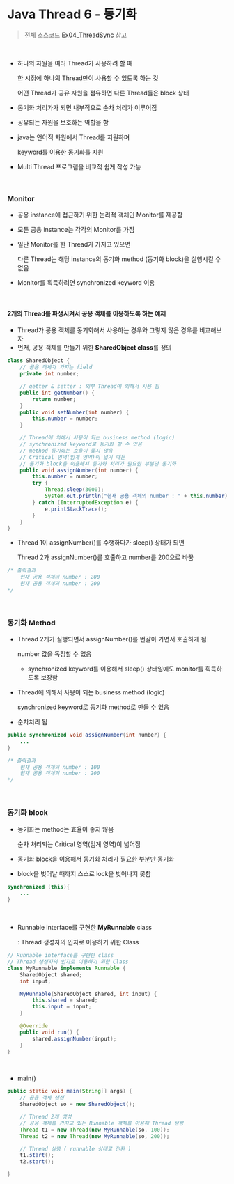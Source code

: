# Java Thread 6 - 동기화

> 전체 소스코드 [Ex04_ThreadSync](https://github.com/5dddddo/java/blob/master/0822_Java_SE_programming/Ex04_ThreadSync.java) 참고

<br>

- 하나의 자원을 여러 Thread가 사용하려 할 때

  한 시점에 하나의 Thread만이 사용할 수 있도록 하는 것

  어떤 Thread가 공유 자원을 점유하면 다른 Thread들은 block 상태

- 동기화 처리가가 되면 내부적으로 순차 처리가 이루어짐
- 공유되는 자원을 보호하는 역할을 함

- java는 언어적 차원에서 Thread를 지원하며

  keyword를 이용한 동기화를 지원

- Multi Thread 프로그램을 비교적 쉽게 작성 가능

<br>

### Monitor

- 공용 instance에 접근하기 위한 논리적 객체인 Monitor를 제공함

- 모든 공용 instance는 각각의 Monitor를 가짐

- 일단 Monitor를 한 Thread가 가지고 있으면

  다른 Thread는 해당 instance의 동기화 method (동기화 block)을 실행시킬 수 없음

- Monitor를 획득하려면 synchronized keyword 이용

<br>

#### 2개의 Thread를 파생시켜서 공용 객체를 이용하도록 하는 예제

 * Thread가 공용 객체를 동기화해서 사용하는 경우와 그렇지 않은 경우를 비교해보자
 * 먼저, 공용 객체를 만들기 위한 **SharedObject class**를 정의

``` java
class SharedObject {
	// 공용 객체가 가지는 field
	private int number;

	// getter & setter : 외부 Thread에 의해서 사용 됨
	public int getNumber() {
		return number;
	}
	public void setNumber(int number) {
		this.number = number;
	}

	// Thread에 의해서 사용이 되는 business method (logic)
    // synchronized keyword로 동기화 할 수 있음
	// method 동기화는 효율이 좋지 않음
    // Critical 영역(임계 영역)이 넓기 때문
    // 동기화 block을 이용해서 동기화 처리가 필요한 부분만 동기화
	public void assignNumber(int number) {
		this.number = number;
		try {
			Thread.sleep(3000);
			System.out.println("현재 공용 객체의 number : " + this.number);
		} catch (InterruptedException e) {
			e.printStackTrace();
		}
	}
}
```

- Thread 1이 assignNumber()를 수행하다가 sleep() 상태가 되면

  Thread 2가 assignNumber()를 호출하고 number를 200으로 바꿈

``` java
/* 출력결과
    현재 공용 객체의 number : 200
    현재 공용 객체의 number : 200 
*/
```

<BR>

### 동기화 Method

- Thread 2개가 실행되면서 assignNumber()를 번갈아 가면서 호출하게 됨

  number 값을 독점할 수 없음

  - synchronized keyword를 이용해서 sleep() 상태임에도 monitor를 획득하도록 보장함

- Thread에 의해서 사용이 되는 business method (logic)

  synchronized keyword로 동기화 method로 만들 수 있음

- 순차처리 됨

``` java
public synchronized void assignNumber(int number) {
    ...
}
```

```java
/* 출력결과
    현재 공용 객체의 number : 100
    현재 공용 객체의 number : 200 
*/
```

<br>

### 동기화 block

- 동기화는 method는 효율이 좋지 않음

  순차 처리되는 Critical 영역(임계 영역)이 넓어짐

- 동기화 block을 이용해서 동기화 처리가 필요한 부분만 동기화

- block을 벗어날 때까지 스스로 lock을 벗어나지 못함

``` java
synchronized (this){
    ...
}
```

<bR>

- Runnable interface를 구현한 **MyRunnable** class

  : Thread 생성자의 인자로 이용하기 위한 Class

``` java
// Runnable interface를 구현한 class
// Thread 생성자의 인자로 이용하기 위한 Class
class MyRunnable implements Runnable {
	SharedObject shared;
	int input;

	MyRunnable(SharedObject shared, int input) {
		this.shared = shared;
		this.input = input;
	}

	@Override
	public void run() {
		shared.assignNumber(input);
	}
}
```

<br>

- main() 

``` java
public static void main(String[] args) {
    // 공용 객체 생성
    SharedObject so = new SharedObject();

    // Thread 2개 생성
    // 공용 객체를 가지고 있는 Runnable 객체를 이용해 Thread 생성
    Thread t1 = new Thread(new MyRunnable(so, 100));
    Thread t2 = new Thread(new MyRunnable(so, 200));

    // Thread 실행 ( runnable 상태로 전환 )
    t1.start();
    t2.start();

}
```

